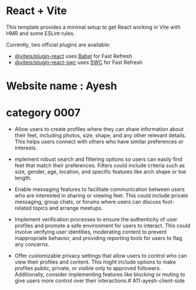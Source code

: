 # React + Vite

This template provides a minimal setup to get React working in Vite with HMR and some ESLint rules.

Currently, two official plugins are available:

- [@vitejs/plugin-react](https://github.com/vitejs/vite-plugin-react/blob/main/packages/plugin-react/README.md) uses [Babel](https://babeljs.io/) for Fast Refresh
- [@vitejs/plugin-react-swc](https://github.com/vitejs/vite-plugin-react-swc) uses [SWC](https://swc.rs/) for Fast Refresh

# Website name : Ayesh 
# category 0007

* Allow users to create profiles where they can share information about their feet, including photos, size, shape, and any other relevant details. This helps users connect with others who have similar preferences or interests.

* mplement robust search and filtering options so users can easily find feet that match their preferences. Filters could include criteria such as size, gender, age, location, and specific features like arch shape or toe length.

* Enable messaging features to facilitate communication between users who are interested in sharing or viewing feet. This could include private messaging, group chats, or forums where users can discuss foot-related topics and arrange meetups.

* Implement verification processes to ensure the authenticity of user profiles and promote a safe environment for users to interact. This could involve verifying user identities, moderating content to prevent inappropriate behavior, and providing reporting tools for users to flag any concerns.

* Offer customizable privacy settings that allow users to control who can view their profiles and content. This might include options to make profiles public, private, or visible only to approved followers. Additionally, consider implementing features like blocking or muting to give users more control over their interactions.# A11-ayesh-client-side
